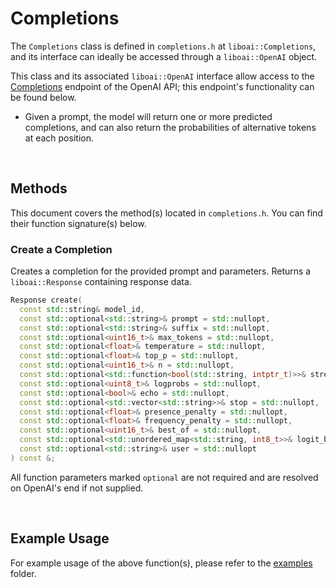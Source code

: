 <h1>Completions</h1>
<p>The <code>Completions</code> class is defined in <code>completions.h</code> at <code>liboai::Completions</code>, and its interface can ideally be accessed through a <code>liboai::OpenAI</code> object.

This class and its associated <code>liboai::OpenAI</code> interface allow access to the <a href="https://beta.openai.com/docs/api-reference/completions">Completions</a> endpoint of the OpenAI API; this endpoint's functionality can be found below.</p>
- Given a prompt, the model will return one or more predicted completions, and can also return the probabilities of alternative tokens at each position.

<br>
<h2>Methods</h2>
<p>This document covers the method(s) located in <code>completions.h</code>. You can find their function signature(s) below.</p>

<h3>Create a Completion</h3>
<p>Creates a completion for the provided prompt and parameters. Returns a <code>liboai::Response</code> containing response data.</p>

```cpp
Response create(
  const std::string& model_id,
  const std::optional<std::string>& prompt = std::nullopt,
  const std::optional<std::string>& suffix = std::nullopt,
  const std::optional<uint16_t>& max_tokens = std::nullopt,
  const std::optional<float>& temperature = std::nullopt,
  const std::optional<float>& top_p = std::nullopt,
  const std::optional<uint16_t>& n = std::nullopt,
  const std::optional<std::function<bool(std::string, intptr_t)>>& stream = std::nullopt,
  const std::optional<uint8_t>& logprobs = std::nullopt,
  const std::optional<bool>& echo = std::nullopt,
  const std::optional<std::vector<std::string>>& stop = std::nullopt,
  const std::optional<float>& presence_penalty = std::nullopt,
  const std::optional<float>& frequency_penalty = std::nullopt,
  const std::optional<uint16_t>& best_of = std::nullopt,
  const std::optional<std::unordered_map<std::string, int8_t>>& logit_bias = std::nullopt,
  const std::optional<std::string>& user = std::nullopt
) const &;
```

<p>All function parameters marked <code>optional</code> are not required and are resolved on OpenAI's end if not supplied.</p>

<br>
<h2>Example Usage</h2>
<p>For example usage of the above function(s), please refer to the <a href="/examples">examples</a> folder.

